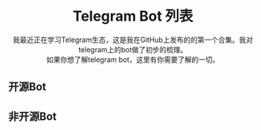  <h1 align="center">Telegram Bot 列表</h1>

<p align="center"
>我最近正在学习Telegram生态，这是我在GitHub上发布的的第一个合集。我对telegram上的bot做了初步的梳理。</br>如果你想了解telegram bot，这里有你需要了解的一切。</p>

## 开源Bot
## 非开源Bot
##